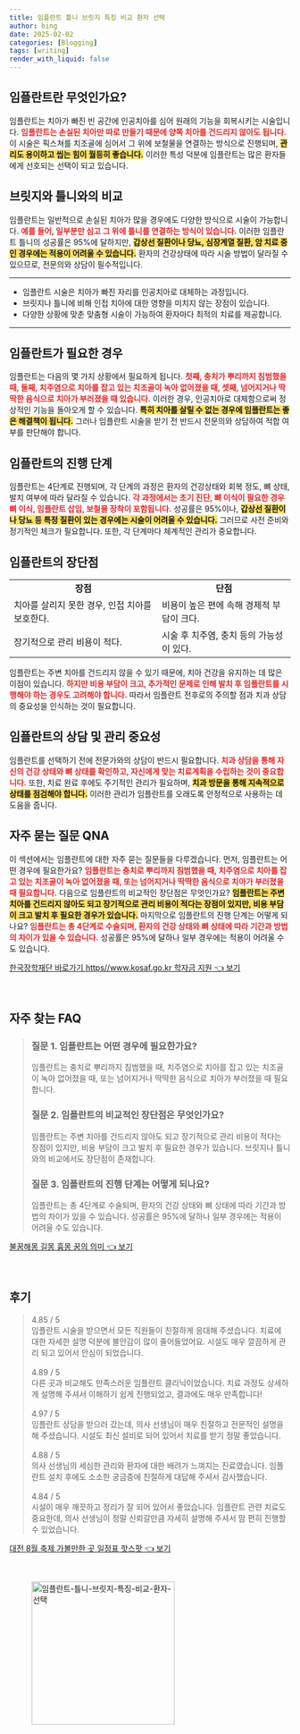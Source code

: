 ```yaml
---
title: 임플란트 틀니 브릿지 특징 비교 환자 선택
author: bing
date: 2025-02-02
categories: [Blogging]
tags: [writing]
render_with_liquid: false
---
```



<h2 id='임플란트_소개'>임플란트란 무엇인가요?</h2>

<p>임플란트는 치아가 빠진 빈 공간에 인공치아를 심어 원래의 기능을 회복시키는 시술입니다. <b><span style="color: #ee2323;">임플란트는 손실된 치아만 따로 만들기 때문에 양쪽 치아를 건드리지 않아도 됩니다.</span></b> 이 시술은 픽스쳐를 치조골에 심어서 그 위에 보철물을 연결하는 방식으로 진행되며, <b><span style="background-color: #ffe066;">관리도 용이하고 씹는 힘이 월등히 좋습니다.</span></b> 이러한 특성 덕분에 임플란트는 많은 환자들에게 선호되는 선택이 되고 있습니다.</p>

<h2 id='브릿지_및_틀니_비교'>브릿지와 틀니와의 비교</h2>

<p>임플란트는 일반적으로 손실된 치아가 많을 경우에도 다양한 방식으로 시술이 가능합니다. <b><span style="color: #ee2323;">예를 들어, 일부분만 심고 그 위에 틀니를 연결하는 방식이 있습니다.</span></b> 이러한 임플란트 틀니의 성공률은 95%에 달하지만, <b><span style="background-color: #ffe066;">갑상선 질환이나 당뇨, 심장계열 질환, 암 치료 중인 경우에는 적용이 어려울 수 있습니다.</span></b> 환자의 건강상태에 따라 시술 방법이 달라질 수 있으므로, 전문의와 상담이 필수적입니다.</p>

<hr />

<ul>
    <li>임플란트 시술은 치아가 빠진 자리를 인공치아로 대체하는 과정입니다.</li>
    <li>브릿지나 틀니에 비해 인접 치아에 대한 영향을 미치지 않는 장점이 있습니다.</li>
    <li>다양한 상황에 맞춘 맞춤형 시술이 가능하여 환자마다 최적의 치료를 제공합니다.</li>
</ul>

<hr />

<h2 id='임플란트_필요성'>임플란트가 필요한 경우</h2>

<p>임플란트는 다음의 몇 가지 상황에서 필요하게 됩니다. <b><span style="color: #ee2323;">첫째, 충치가 뿌리까지 침범했을 때, 둘째, 치주염으로 치아를 잡고 있는 치조골이 녹아 없어졌을 때, 셋째, 넘어지거나 딱딱한 음식으로 치아가 부러졌을 때 있습니다.</span></b> 이러한 경우, 인공치아로 대체함으로써 정상적인 기능을 돌아오게 할 수 있습니다. <b><span style="background-color: #ffe066;">특히 치아를 살릴 수 없는 경우에 임플란트는 좋은 해결책이 됩니다.</span></b> 그러나 임플란트 시술을 받기 전 반드시 전문의와 상담하여 적합 여부를 판단해야 합니다.</p>

<h2 id='임플란트_진행_단계'>임플란트의 진행 단계</h2>

<p>임플란트는 4단계로 진행되며, 각 단계의 과정은 환자의 건강상태와 회복 정도, 뼈 상태, 발치 여부에 따라 달라질 수 있습니다. <b><span style="color: #ee2323;">각 과정에서는 초기 진단, 뼈 이식이 필요한 경우 뼈 이식, 임플란트 삽입, 보철물 장착이 포함됩니다.</span></b> 성공률은 95%이나, <b><span style="background-color: #ffe066;">갑상선 질환이나 당뇨 등 특정 질환이 있는 경우에는 시술이 어려울 수 있습니다.</span></b> 그러므로 사전 준비와 정기적인 체크가 필요합니다. 또한, 각 단계마다 체계적인 관리가 중요합니다.</p>

<h2 id='임플란트의_장단점'>임플란트의 장단점</h2>

<table>
    <tr>
        <td style="text-align: center; height: 17px;"><b>장점</b></td>
        <td style="text-align: center; height: 17px;"><b>단점</b></td>
    </tr>
    <tr>
        <td>치아를 살리지 못한 경우, 인접 치아를 보호한다.</td>
        <td>비용이 높은 편에 속해 경제적 부담이 크다.</td>
    </tr>
    <tr>
        <td>장기적으로 관리 비용이 적다.</td>
        <td>시술 후 치주염, 충치 등의 가능성이 있다.</td>
    </tr>
</table>

<p>임플란트는 주변 치아를 건드리지 않을 수 있기 때문에, 치아 건강을 유지하는 데 많은 이점이 있습니다. <b><span style="color: #ee2323;">하지만 비용 부담이 크고, 추가적인 문제로 인해 발치 후 임플란트를 시행해야 하는 경우도 고려해야 합니다.</span></b> 따라서 임플란트 전후로의 주의할 점과 치과 상담의 중요성을 인식하는 것이 필요합니다.</p>

<h2 id='임플란트_상담_중요성'>임플란트의 상담 및 관리 중요성</h2>

<p>임플란트를 선택하기 전에 전문가와의 상담이 반드시 필요합니다. <b><span style="color: #ee2323;">치과 상담을 통해 자신의 건강 상태와 뼈 상태를 확인하고, 자신에게 맞는 치료계획을 수립하는 것이 중요합니다.</span></b> 또한, 치료 완료 후에도 주기적인 관리가 필요하며, <b><span style="background-color: #ffe066;">치과 방문을 통해 지속적으로 상태를 점검해야 합니다.</span></b> 이러한 관리가 임플란트를 오래도록 안정적으로 사용하는 데 도움을 줍니다.</p>

<h2 id='자주_묻는_질문'>자주 묻는 질문 QNA</h2>

<p>이 섹션에서는 임플란트에 대한 자주 묻는 질문들을 다루겠습니다. 먼저, 임플란트는 어떤 경우에 필요한가요? <b><span style="color: #ee2323;">임플란트는 충치로 뿌리까지 침범했을 때, 치주염으로 치아를 잡고 있는 치조골이 녹아 없어졌을 때, 또는 넘어지거나 딱딱한 음식으로 치아가 부러졌을 때 필요합니다.</span></b> 다음으로 임플란트의 비교적인 장단점은 무엇인가요? <b><span style="background-color: #ffe066;">임플란트는 주변 치아를 건드리지 않아도 되고 장기적으로 관리 비용이 적다는 장점이 있지만, 비용 부담이 크고 발치 후 필요한 경우가 있습니다.</span></b> 마지막으로 임플란트의 진행 단계는 어떻게 되나요? <b><span style="color: #ee2323;">임플란트는 총 4단계로 수술되며, 환자의 건강 상태와 뼈 상태에 따라 기간과 방법의 차이가 있을 수 있습니다.</span></b> 성공률은 95%에 달하나 일부 경우에는 적용이 어려울 수도 있습니다.</p>


<p><a class="click-button" title="한국장학재단 바로가기 https//www.kosaf.go.kr 학자금 지원" href="https://blackassets.github.io/posts/%ED%95%9C%EA%B5%AD%EC%9E%A5%ED%95%99%EC%9E%AC%EB%8B%A8-%EB%B0%94%EB%A1%9C%EA%B0%80%EA%B8%B0-httpswww.kosaf.go.kr-%ED%95%99%EC%9E%90%EA%B8%88-%EC%A7%80%EC%9B%90/" rel="dofollow">한국장학재단 바로가기 https//www.kosaf.go.kr 학자금 지원 👈 보기</a></p><br>
<h2 id='자주_찾는_FAQ'>자주 찾는 FAQ</h2>
<div itemscope="" itemtype="https://schema.org/FAQPage"> 
<blockquote> 
<div itemscope="" itemprop="mainEntity" itemtype="https://schema.org/Question"> 
<h3 itemprop="name">질문 1. 임플란트는 어떤 경우에 필요한가요?</h3> 
<div itemscope="" itemprop="acceptedAnswer" itemtype="https://schema.org/Answer"> 
<span itemprop="text"> 
<p>임플란트는 충치로 뿌리까지 침범했을 때, 치주염으로 치아를 잡고 있는 치조골이 녹아 없어졌을 때, 또는 넘어지거나 딱딱한 음식으로 치아가 부러졌을 때 필요합니다.</p> 
</span> 
</div> 
</div> 

<div itemscope="" itemprop="mainEntity" itemtype="https://schema.org/Question"> 
<h3 itemprop="name">질문 2. 임플란트의 비교적인 장단점은 무엇인가요?</h3> 
<div itemscope="" itemprop="acceptedAnswer" itemtype="https://schema.org/Answer"> 
<span itemprop="text"> 
<p>임플란트는 주변 치아를 건드리지 않아도 되고 장기적으로 관리 비용이 적다는 장점이 있지만, 비용 부담이 크고 발치 후 필요한 경우가 있습니다. 브릿지나 틀니와의 비교에서도 장단점이 존재합니다.</p> 
</span> 
</div> 
</div> 

<div itemscope="" itemprop="mainEntity" itemtype="https://schema.org/Question"> 
<h3 itemprop="name">질문 3. 임플란트의 진행 단계는 어떻게 되나요?</h3> 
<div itemscope="" itemprop="acceptedAnswer" itemtype="https://schema.org/Answer"> 
<span itemprop="text"> 
<p>임플란트는 총 4단계로 수술되며, 환자의 건강 상태와 뼈 상태에 따라 기간과 방법의 차이가 있을 수 있습니다. 성공률은 95%에 달하나 일부 경우에는 적용이 어려울 수도 있습니다.</p> 
</span> 
</div> 
</div> 

</blockquote> 
</div>
<p><a class="click-button" title="불꿈해몽 길몽 흉몽 꿈의 의미" href="https://blackassets.github.io/posts/%EB%B6%88%EA%BF%88%ED%95%B4%EB%AA%BD-%EA%B8%B8%EB%AA%BD-%ED%9D%89%EB%AA%BD-%EA%BF%88%EC%9D%98-%EC%9D%98%EB%AF%B8/" rel="dofollow">불꿈해몽 길몽 흉몽 꿈의 의미 👈 보기</a></p><br>
<h2 id='후기'>후기</h2>
<div itemscope itemtype="https://schema.org/Product">
  <blockquote>
  <div itemprop="review" itemscope itemtype="https://schema.org/Review">
      <div itemprop="reviewRating" itemscope itemtype="https://schema.org/Rating"> <span itemprop="ratingValue">4.85</span> / <span itemprop="bestRating">5</span> </div>
      <span itemprop="reviewBody">임플란트 시술을 받으면서 모든 직원들이 친절하게 응대해 주셨습니다. 치료에 대한 자세한 설명 덕분에 불안감이 많이 줄어들었어요. 시설도 매우 깔끔하게 관리 되고 있어서 안심이 되었습니다.</span>
  </div>
  <br>
  <div itemprop="review" itemscope itemtype="https://schema.org/Review">
      <div itemprop="reviewRating" itemscope itemtype="https://schema.org/Rating"> <span itemprop="ratingValue">4.89</span> / <span itemprop="bestRating">5</span> </div>
      <span itemprop="reviewBody">다른 곳과 비교해도 만족스러운 임플란트 클리닉이었습니다. 치료 과정도 상세하게 설명해 주셔서 이해하기 쉽게 진행되었고, 결과에도 매우 만족합니다!</span>
  </div>
  <br>
  <div itemprop="review" itemscope itemtype="https://schema.org/Review">
      <div itemprop="reviewRating" itemscope itemtype="https://schema.org/Rating"> <span itemprop="ratingValue">4.97</span> / <span itemprop="bestRating">5</span> </div>
      <span itemprop="reviewBody">임플란트 상담을 받으러 갔는데, 의사 선생님이 매우 친절하고 전문적인 설명을 해 주셨습니다. 시설도 최신 설비로 되어 있어서 치료를 받기 정말 좋았습니다.</span>
  </div>
  <br>
  <div itemprop="review" itemscope itemtype="https://schema.org/Review">
      <div itemprop="reviewRating" itemscope itemtype="https://schema.org/Rating"> <span itemprop="ratingValue">4.88</span> / <span itemprop="bestRating">5</span> </div>
      <span itemprop="reviewBody">의사 선생님의 세심한 관리와 환자에 대한 배려가 느껴지는 진료였습니다. 임플란트 설치 후에도 소소한 궁금증에 친절하게 대답해 주셔서 감사했습니다.</span>
  </div>
  <br>
  <div itemprop="review" itemscope itemtype="https://schema.org/Review">
      <div itemprop="reviewRating" itemscope itemtype="https://schema.org/Rating"> <span itemprop="ratingValue">4.84</span> / <span itemprop="bestRating">5</span> </div>
      <span itemprop="reviewBody">시설이 매우 깨끗하고 정리가 잘 되어 있어서 좋았습니다. 임플란트 관련 치료도 중요한데, 의사 선생님이 정말 신뢰갈만큼 자세히 설명해 주셔서 맘 편히 진행할 수 있었습니다.</span>
  </div>
  </blockquote>
</div>
<p><a class="click-button" title="대전 8월 축제 가볼만한 곳 일정표 핫스팟" href="https://blackassets.github.io/posts/%EB%8C%80%EC%A0%84-8%EC%9B%94-%EC%B6%95%EC%A0%9C-%EA%B0%80%EB%B3%BC%EB%A7%8C%ED%95%9C-%EA%B3%B3-%EC%9D%BC%EC%A0%95%ED%91%9C-%ED%95%AB%EC%8A%A4%ED%8C%9F/" rel="dofollow">대전 8월 축제 가볼만한 곳 일정표 핫스팟 👈 보기</a></p><br>
<figure class="image"><img src="https://blackassets.github.io/assets/img/thumbnail/임플란트-틀니-브릿지-특징-비교-환자-선택.webp" alt="임플란트-틀니-브릿지-특징-비교-환자-선택" width="256" height="256"></figure>